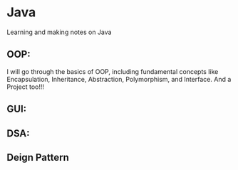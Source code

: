 # Java
Learning and making notes on Java
## OOP:

I will go through the basics of OOP, including fundamental concepts like Encapsulation, Inheritance, Abstraction, Polymorphism, and Interface. And a Project too!!!

## GUI:
## DSA:
## Deign Pattern
